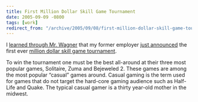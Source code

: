 ```yaml
---
title: First Million Dollar Skill Game Tournament
date: 2005-09-09 -0800
tags: [work]
redirect_from: "/archive/2005/09/08/first-million-dollar-skill-game-tournament.aspx/"
---
```


I [learned through Mr. Wagner](http://wagnerblog.com/index.php?p=466)
that my former employer [just
announced](http://www.newswire.ca/en/releases/archive/September2005/08/c7052.html)
the first ever [million dollar skill game
tournament](http://gogames.skilljam.com/help/milliondollartourn_rules.asp).

To win the tournament one must be the best all-around at their three
most popular games, Solitaire, Zuma and Bejeweled 2. These games are
among the most popular “casual” games around. Casual gaming is the term
used for games that do not target the hard-core gaming audience such as
Half-Life and Quake. The typical casual gamer is a thirty year-old
mother in the midwest.

